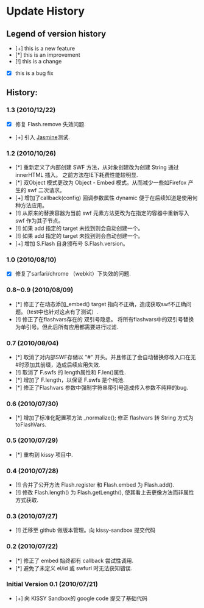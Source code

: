   Update History  
==================

 Legend of version history
----------------------------

 - [+]	this is a new feature
 - [*]	this is an improvement
 - [!]	this is a change
 - [x]	this is a bug fix
 
 
History:
--------
### 1.3 (2010/12/22)
 - [x] 修复 Flash.remove 失效问题.
 - [+] 引入 [Jasmine](http://pivotal.github.com/jasmine/)测试.

### 1.2 (2010/10/26)
 - [*] 重新定义了内部创建 SWF 方法，从对象创建改为创建 String 通过 innerHTML 插入。 之前方法在IE下耗费性能较明显.
 - [*] 双Object 模式更改为 Object - Embed 模式。从而减少一些如Firefox 产生的 swf 二次请求。
 - [+] 增加了callback(config) 回调参数属性 dynamic 便于在后续知道是使用何种方法应用。
 - [!] 从原来的替换容器为当前 swf 元素方法更改为在指定的容器中重新写入 swf 作为其子节点。
 - [!] 如果 add 指定的 target 未找到则会自动创建一个。
 - [!] 如果 add 指定的 target 未找到则会自动创建一个。
 - [+] 增加 S.Flash 自身颁布号 S.Flash.version。
 
### 1.0 (2010/08/10)
 - [x] 修复了sarfari/chrome （webkit）下失效的问题.

### 0.8~0.9 (2010/08/09)
 - [*] 修正了在动态添加_embed() target 指向不正确，造成获取swf不正确问题。（test中也针对这点有了测试）.
 - [!] 修正了在flashvars存在的 双引号隐患。 将所有flashvars中的双引号替换为单引号。但此后所有应用都需要进行过滤.

### 0.7 (2010/08/04)
 - [*] 取消了对内部SWF存储以 "#" 开头。并且修正了会自动替换修改入口在无#时添加其前缀，造成后续应用失效.
 - [!] 取消了 F.swfs 的 length属性和 F.len()属性.
 - [*] 增加了 F.length，以保证 F.swfs 是个纯池.
 - [*] 修正了Flashvars 参数中强制字符串带引号造成传入参数不纯粹的bug.

### 0.6 (2010/07/30)
 - [*] 增加了标准化配置项方法 _normalize(); 修正 flashvars 转 String 方式为 toFlashVars.

### 0.5 (2010/07/29)
 - [*] 重构到 kissy 项目中.

### 0.4 (2010/07/28)
 - [!] 合并了公开方法 Flash.register 和 Flash.embed 为 Flash.add().
 - [!] 修改 Flash.length() 为 Flash.getLength(), 使其看上去更像方法而非属性方式获取.

### 0.3 (2010/07/27)
 - [!] 迁移至 github 做版本管理。向 kissy-sandbox 提交代码

### 0.2 (2010/07/22)
 - [*] 修正了 embed 始终都有 callback 尝试性调用.
 - [*] 避免了未定义 el/id 或 swfurl 时无法获知错误.
 
### Initial Version 0.1 (2010/07/21)
 - [+] 向 KISSY Sandbox的 google code 提交了基础代码 	
